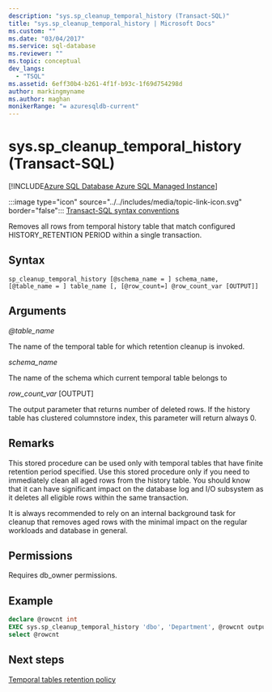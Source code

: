 ```yaml
---
description: "sys.sp_cleanup_temporal_history (Transact-SQL)"
title: "sys.sp_cleanup_temporal_history | Microsoft Docs"
ms.custom: ""
ms.date: "03/04/2017"
ms.service: sql-database
ms.reviewer: ""
ms.topic: conceptual
dev_langs: 
  - "TSQL"
ms.assetid: 6eff30b4-b261-4f1f-b93c-1f69d754298d
author: markingmyname
ms.author: maghan
monikerRange: "= azuresqldb-current"
---
```

# sys.sp_cleanup_temporal_history (Transact-SQL)

[!INCLUDE[Azure SQL Database Azure SQL Managed Instance](../../includes/applies-to-version/asdb-asdbmi.md)]

 :::image type="icon" source="../../includes/media/topic-link-icon.svg" border="false"::: [Transact-SQL syntax conventions](../../t-sql/language-elements/transact-sql-syntax-conventions-transact-sql.md)

Removes all rows from temporal history table that match configured HISTORY_RETENTION PERIOD within a single transaction.

## Syntax

```
sp_cleanup_temporal_history [@schema_name = ] schema_name, [@table_name = ] table_name [, [@row_count=] @row_count_var [OUTPUT]]
```

## Arguments

*\@table_name*

The name of the temporal table for which retention cleanup is invoked.

*schema_name*

The name of the schema which current temporal table belongs to

*row_count_var* [OUTPUT]

The output parameter that returns number of deleted rows. If the history table has clustered columnstore index, this parameter will return always 0.

## Remarks

This stored procedure can be used only with temporal tables that have finite retention period specified.
Use this stored procedure only if you need to immediately clean all aged rows from the history table. You should know that it can have significant impact on the database log and I/O subsystem as it deletes all eligible rows within the same transaction.

It is always recommended to rely on an internal background task for cleanup that removes aged rows with the minimal impact on the regular workloads and database in general.

## Permissions

Requires db_owner permissions.

## Example

```sql
declare @rowcnt int
EXEC sys.sp_cleanup_temporal_history 'dbo', 'Department', @rowcnt output
select @rowcnt
```

## Next steps

[Temporal tables retention policy](/azure/sql-database/sql-database-temporal-tables-retention-policy)